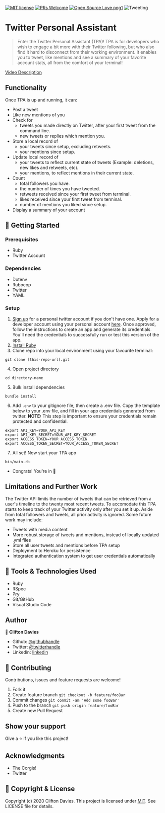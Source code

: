 [![MIT license](https://img.shields.io/badge/License-MIT-blue.svg)](https://lbesson.mit-license.org/)
[![PRs Welcome](https://img.shields.io/badge/PRs-welcome-brightgreen.svg?style=flat-square)](http://makeapullrequest.com)
[![Open Source Love png1](https://badges.frapsoft.com/os/v1/open-source.png?v=103)](https://github.com/ellerbrock/open-source-badges/)
![Tweeting](https://img.shields.io/twitter/url/http/shields.io.svg?style=social)

# Twitter Personal Assistant

> Enter the Twitter Personal Assistant (TPA)!
TPA is for developers who wish to engage a bit more with their Twitter following, but who also find it hard to disconnect from their working environment. It enables you to tweet, like mentions and see a summary of your favorite account stats, all from the comfort of your terminal!

[Video Description](https://www.loom.com/share/188e7cc7b97149d28f87afb32c4dd3d7)

## Functionality

Once TPA is up and running, it can:

- Post a tweet
- Like new mentions of you
- Check for
  - tweets you made directly on Twitter, after your first tweet from the command line.
  - new tweets or replies which mention you.
- Store a local record of
  - your tweets since setup, excluding retweets.
  - your mentions since setup.
- Update local record of
  - your tweets to reflect current state of tweets (Example: deletions, new likes and retweets, etc).
  - your mentions, to reflect mentions in their current state.
- Count
  - total followers you have.
  - the number of times you have tweeted.
  - retweets received since your first tweet from terminal.
  - likes received since your first tweet from terminal.
  - number of mentions you liked since setup.
- Display a summary of your account

## :rocket: Getting Started

### Prerequisites

- Ruby
- Twitter Account

### Dependencies

- Dotenv
- Rubocop
- Twitter
- YAML

### Setup

1. [Sign up](https://twitter.com/) for a personal twitter account if you don't have one. Apply for a developer account using your personal account [here](https://developer.twitter.com/). Once approved, follow the instructions to create an app and generate its credentials. You'll need the credentials to successfully run or test this version of the app.
2. [Install Ruby](https://www.ruby-lang.org/en/documentation/installation/)
3. Clone repo into your local environment using your favourite terminal:
```
git clone [this-repo-url].git
```
4. Open project directory
```
cd directory-name
```
5. Bulk install dependencies
```
bundle install
```
6. Add `.env` to your gitignore file, then create a .env file. Copy the template below to your .env file, and fill in your app credentials generated from twitter.
**NOTE:** This step is important to ensure your credentials remain protected and confidential.
```
export API_KEY=YOUR_API_KEY
export API_KEY_SECRET=YOUR_API_KEY_SECRET
export ACCESS_TOKEN=YOUR_ACCESS_TOKEN
export ACCESS_TOKEN_SECRET=YOUR_ACCESS_TOKEN_SECRET
```
7. All set! Now start your TPA app
```
bin/main.rb
```
- Congrats! You're in :tada:

## Limitations and Further Work

The Twitter API limits the number of tweets that can be retrieved from a user's timeline to the twenty most recent tweets. To accomodate this TPA starts to keep track of your Twitter activity only after you set it up. Aside from total followers and tweets, all prior activity is ignored. Some future work may include:

- Tweets with media content
- More robust storage of tweets and mentions, instead of locally updated .yml files
- Store all user tweets and mentions before TPA setup
- Deployment to Heroku for persistence
- Integrated authentication system to get user credentials automatically

## :toolbox: Tools & Technologies Used

- Ruby
- RSpec
- Pry
- Git/GitHub
- Visual Studio Code

## Author

👤 **Clifton Davies**

- Github: [@githubhandle](https://github.com/cliftondavies)
- Twitter: [@twitterhandle](https://twitter.com/cliftonaedavies)
- Linkedin: [linkedin](https://www.linkedin.com/in/clifton-davies-mbcs/)

## 🤝 Contributing

Contributions, issues and feature requests are welcome!

1. Fork it
2. Create feature branch
`git checkout -b feature/fooBar`
3. Commit changes
`git commit -am 'Add some fooBar'`
4. Push to the branch
`git push origin feature/fooBar`
5. Create new Pull Request

## Show your support

Give a ⭐️ if you like this project!

## Acknowledgments

- The Corgis!
- Twitter

## 📝 Copyright & License

Copyright (c) 2020 Clifton Davies.
This project is licensed under [MIT](https://opensource.org/licenses/MIT). See LICENSE file for details.